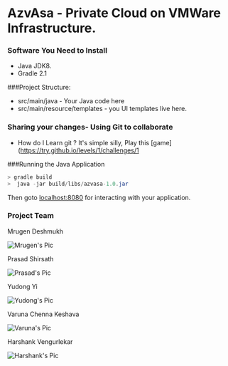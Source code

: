 # AzvAsa - Private Cloud on VMWare Infrastructure.

### Software You Need to Install
* Java JDK8.
* Gradle 2.1

###Project Structure:

 * src/main/java - Your Java code here 
 * src/main/resource/templates - you UI templates live here.
 
### Sharing your changes- Using Git to collaborate
 * How do I Learn git ?
 It's simple silly, Play this [game](https://try.github.io/levels/1/challenges/1

###Running the Java Application

```java
> gradle build
>  java -jar build/libs/azvasa-1.0.jar
```
Then goto [localhost:8080](http://localhost:8080) for interacting with your application.


### Project Team

Mrugen Deshmukh
 
![Mrugen's Pic](https://avatars2.githubusercontent.com/u/1036740?v=2&s=460=50x50)

Prasad Shirsath

![Prasad's Pic](https://media.licdn.com/mpr/mpr/shrink_200_200/p/8/005/097/31a/2a43af1.jpg)

Yudong Yi

![Yudong's Pic](https://media.licdn.com/media/p/2/000/0c0/11e/3b75b62.jpg)


Varuna Chenna Keshava

![Varuna's Pic](https://media.licdn.com/media/p/8/005/0b0/39a/0858e57.jpg)

Harshank Vengurlekar

![Harshank's Pic](https://media.licdn.com/media/p/5/005/0b3/32a/2d48361.jpg)